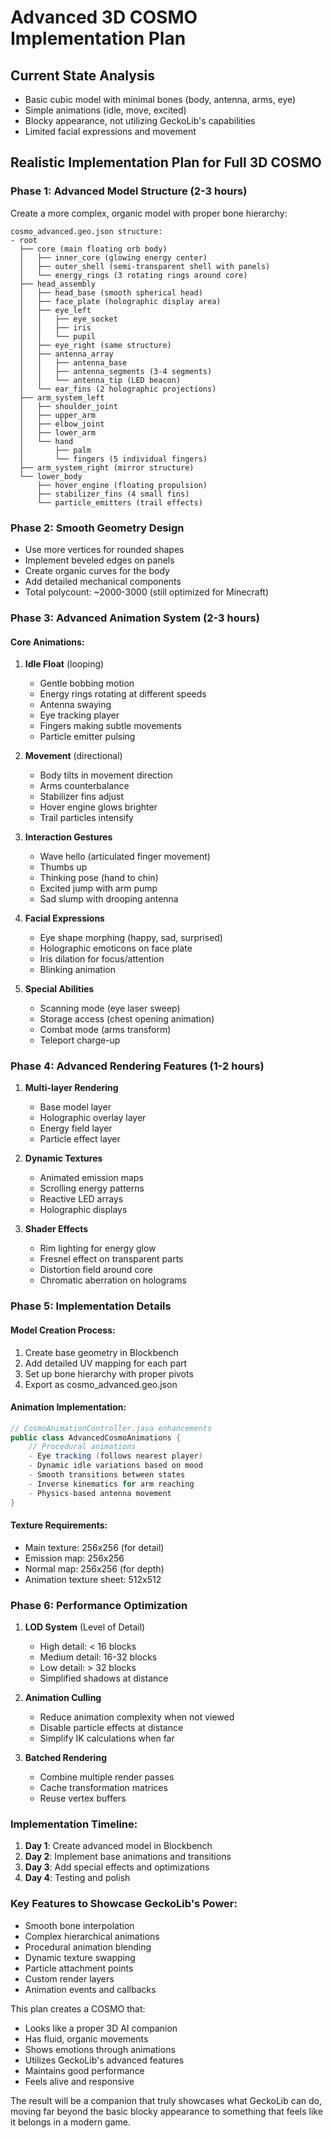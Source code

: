 # Advanced 3D COSMO Implementation Plan

## Current State Analysis
- Basic cubic model with minimal bones (body, antenna, arms, eye)
- Simple animations (idle, move, excited)
- Blocky appearance, not utilizing GeckoLib's capabilities
- Limited facial expressions and movement

## Realistic Implementation Plan for Full 3D COSMO

### Phase 1: Advanced Model Structure (2-3 hours)
Create a more complex, organic model with proper bone hierarchy:

```
cosmo_advanced.geo.json structure:
- root
  ├── core (main floating orb body)
  │   ├── inner_core (glowing energy center)
  │   ├── outer_shell (semi-transparent shell with panels)
  │   └── energy_rings (3 rotating rings around core)
  ├── head_assembly
  │   ├── head_base (smooth spherical head)
  │   ├── face_plate (holographic display area)
  │   ├── eye_left
  │   │   ├── eye_socket
  │   │   ├── iris
  │   │   └── pupil
  │   ├── eye_right (same structure)
  │   ├── antenna_array
  │   │   ├── antenna_base
  │   │   ├── antenna_segments (3-4 segments)
  │   │   └── antenna_tip (LED beacon)
  │   └── ear_fins (2 holographic projections)
  ├── arm_system_left
  │   ├── shoulder_joint
  │   ├── upper_arm
  │   ├── elbow_joint
  │   ├── lower_arm
  │   └── hand
  │       ├── palm
  │       └── fingers (5 individual fingers)
  ├── arm_system_right (mirror structure)
  └── lower_body
      ├── hover_engine (floating propulsion)
      ├── stabilizer_fins (4 small fins)
      └── particle_emitters (trail effects)
```

### Phase 2: Smooth Geometry Design
- Use more vertices for rounded shapes
- Implement beveled edges on panels
- Create organic curves for the body
- Add detailed mechanical components
- Total polycount: ~2000-3000 (still optimized for Minecraft)

### Phase 3: Advanced Animation System (2-3 hours)

#### Core Animations:
1. **Idle Float** (looping)
   - Gentle bobbing motion
   - Energy rings rotating at different speeds
   - Antenna swaying
   - Eye tracking player
   - Fingers making subtle movements
   - Particle emitter pulsing

2. **Movement** (directional)
   - Body tilts in movement direction
   - Arms counterbalance
   - Stabilizer fins adjust
   - Hover engine glows brighter
   - Trail particles intensify

3. **Interaction Gestures**
   - Wave hello (articulated finger movement)
   - Thumbs up
   - Thinking pose (hand to chin)
   - Excited jump with arm pump
   - Sad slump with drooping antenna

4. **Facial Expressions**
   - Eye shape morphing (happy, sad, surprised)
   - Holographic emoticons on face plate
   - Iris dilation for focus/attention
   - Blinking animation

5. **Special Abilities**
   - Scanning mode (eye laser sweep)
   - Storage access (chest opening animation)
   - Combat mode (arms transform)
   - Teleport charge-up

### Phase 4: Advanced Rendering Features (1-2 hours)

1. **Multi-layer Rendering**
   - Base model layer
   - Holographic overlay layer
   - Energy field layer
   - Particle effect layer

2. **Dynamic Textures**
   - Animated emission maps
   - Scrolling energy patterns
   - Reactive LED arrays
   - Holographic displays

3. **Shader Effects**
   - Rim lighting for energy glow
   - Fresnel effect on transparent parts
   - Distortion field around core
   - Chromatic aberration on holograms

### Phase 5: Implementation Details

#### Model Creation Process:
1. Create base geometry in Blockbench
2. Add detailed UV mapping for each part
3. Set up bone hierarchy with proper pivots
4. Export as cosmo_advanced.geo.json

#### Animation Implementation:
```java
// CosmoAnimationController.java enhancements
public class AdvancedCosmoAnimations {
    // Procedural animations
    - Eye tracking (follows nearest player)
    - Dynamic idle variations based on mood
    - Smooth transitions between states
    - Inverse kinematics for arm reaching
    - Physics-based antenna movement
}
```

#### Texture Requirements:
- Main texture: 256x256 (for detail)
- Emission map: 256x256
- Normal map: 256x256 (for depth)
- Animation texture sheet: 512x512

### Phase 6: Performance Optimization

1. **LOD System** (Level of Detail)
   - High detail: < 16 blocks
   - Medium detail: 16-32 blocks  
   - Low detail: > 32 blocks
   - Simplified shadows at distance

2. **Animation Culling**
   - Reduce animation complexity when not viewed
   - Disable particle effects at distance
   - Simplify IK calculations when far

3. **Batched Rendering**
   - Combine multiple render passes
   - Cache transformation matrices
   - Reuse vertex buffers

### Implementation Timeline:
1. **Day 1**: Create advanced model in Blockbench
2. **Day 2**: Implement base animations and transitions
3. **Day 3**: Add special effects and optimizations
4. **Day 4**: Testing and polish

### Key Features to Showcase GeckoLib's Power:
- Smooth bone interpolation
- Complex hierarchical animations
- Procedural animation blending
- Dynamic texture swapping
- Particle attachment points
- Custom render layers
- Animation events and callbacks

This plan creates a COSMO that:
- Looks like a proper 3D AI companion
- Has fluid, organic movements
- Shows emotions through animations
- Utilizes GeckoLib's advanced features
- Maintains good performance
- Feels alive and responsive

The result will be a companion that truly showcases what GeckoLib can do, moving far beyond the basic blocky appearance to something that feels like it belongs in a modern game.